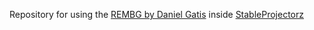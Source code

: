 Repository for using the [REMBG by Daniel Gatis](https://github.com/danielgatis/rembg) inside [StableProjectorz](https://stableprojectorz.com/)
